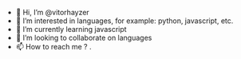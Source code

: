 - 👋 Hi, I’m @vitorhayzer
- 👀 I’m interested in languages, for example: python, javascript, etc.
- 🌱 I’m currently learning javascript
- 💞️ I’m looking to collaborate on languages
- 📫 How to reach me ?
.
<!---
vitorhayzer/vitorhayzer is a ✨ special ✨ repository because its `README.md` (this file) appears on your GitHub profile.
You can click the Preview link to take a look at your changes.
--->
